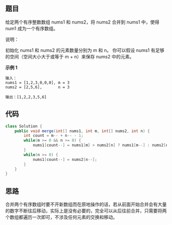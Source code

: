 ## 题目
给定两个有序整数数组 nums1 和 nums2，将 nums2 合并到 nums1 中，使得 num1 成为一个有序数组。

说明：

初始化 nums1 和 nums2 的元素数量分别为 m 和 n。
你可以假设 nums1 有足够的空间（空间大小大于或等于 m + n）来保存 nums2 中的元素。

**示例 1**
```
输入：
nums1 = [1,2,3,0,0,0], m = 3
nums2 = [2,5,6],       n = 3

输出：[1,2,2,3,5,6]
```

## 代码
```Java
class Solution {
    public void merge(int[] nums1, int m, int[] nums2, int n) {
        int count = m-- + n-- - 1;
        while(m >= 0 && n >= 0) {
            nums1[count--] = nums1[m] > nums2[n] ? nums1[m--] : nums2[n--];
        }
        while(n >= 0) {
            nums1[count--] = nums2[n--];
        }
    }
}
```
## 思路

合并两个有序数组时要不开新数组而在原地操作的话，若从前面开始合并会有大量的数字不断往后移动，实际上是没有必要的，完全可以从后往前合并，只需要将两个数组都遍历一次即可，不涉及任何元素的交换和移动。